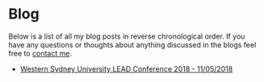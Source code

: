# Blog
Below is a list of all my blog posts in reverse chronological order. If you have any questions or thoughts about anything discussed in the blogs feel free to [contact me](javascript:injectPage('contact.html')).

* [Western Sydney University LEAD Conference 2018 - 11/05/2018](javascript:injectPage('blog/11_05_2018.md'))

